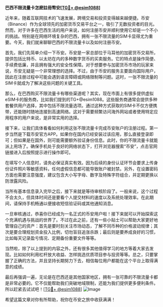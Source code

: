 **巴西不限流量卡怎麽註冊幣安[[TG💪+ @esim1088](https://t.me/s/esim1088)]**

近年来，随着互联网技术的飞速发展，跨境交易和投资变得越来越便捷。币安（Binance）作为全球领先的加密货币交易平台之一，吸引了无数投资者的目光。然而，对于许多在巴西生活的用户来说，如何注册币安并顺利使用它却是一个不小的挑战。特别是在网络环境复杂的巴西，拥有一张不限流量的SIM卡显得尤为重要。今天，我们就来聊聊巴西的不限流量卡以及如何注册币安。

首先，我们先简单介绍一下币安。币安是一家总部位于马耳他的加密货币交易所，提供包括比特币、以太坊在内的多种数字货币的买卖服务。它的特点是操作简便、手续费低廉，并且拥有强大的安全性保障。对于想要参与加密货币市场的玩家来说，币安无疑是一个非常理想的选择。不过，由于币安的服务主要面向国际用户，因此在注册过程中可能会遇到语言障碍或网络限制等问题。这时，一张不限流量的SIM卡就成为了解决这些问题的关键工具。

那么，在巴西购买不限流量卡有哪些渠道呢？其实，现在市面上有很多提供虚拟eSIM卡的服务商，比如我们提到的TG+@esim1088。这些服务商通常会提供多种套餐供用户选择，其中包括不限流量选项。通过这种方式获取的SIM卡不仅方便携带，还能随时随地连接到高速网络。这对于需要频繁访问海外网站或者使用特定应用程序的用户来说，是非常实用的选择。

接下来，让我们具体看看如何利用这张不限流量卡完成币安账户的注册过程。第一步当然是下载币安官方APP。如果你在国内已经安装过该应用，那么直接登录即可；但如果是在国外，则可能需要额外验证身份信息。此时，你的不限流量卡就能派上用场了。确保手机处于良好的网络状态下，打开浏览器搜索“币安”，点击官网链接进入后按照提示进行操作即可。

在填写个人信息时，请务必保证真实有效。因为后续的身份认证环节会要求上传身份证件照片等敏感资料，任何虚假信息都可能导致账户被封禁。另外，在设置密码方面也需要注意强度，建议包含大小写字母、数字及特殊字符组合，并定期更换以防泄露风险。

当所有基本信息录入完毕之后，接下来就是等待审核阶段了。一般来说，这个过程不会太久，但具体时间还是要看个人提交材料的速度以及系统处理效率。在此期间，请保持手机畅通以便接收短信验证码或其他通知消息。

一旦审核通过，恭喜你已经成为一名正式的币安用户啦！接下来就可以开始探索这个充满机遇与挑战的世界了。不过在此之前，还有一些小贴士可以帮助大家更好地管理自己的资产：首先是要时刻关注市场动态，了解不同币种的价格波动规律；其次是要合理规划资金投入比例，切勿盲目追涨杀跌；最后则是要养成良好的习惯，比如每天记录盈亏情况、定期备份重要文件等等。

当然啦，除了以上提到的内容之外，还有很多其他值得学习的地方等着大家去发现。比如如何利用杠杆放大收益、怎样挑选优质项目参与投资等等。总之，只要掌握了正确的方法，并且坚持长期努力下去，相信每位用户都能在这个平台上取得满意的成绩。

最后再强调一遍，无论是在巴西还是其他国家地区，拥有一张可靠的不限流量卡都是非常必要的。它不仅能帮助我们突破地域限制，还能为我们提供更多便利条件。所以赶紧去试试吧！[[TG💪+ @esim1088](https://t.me/s/esim1088)] ![Image](https://i.postimg.cc/4NQfJmqS/Snipaste-2025-05-13-00-14-12.png)

希望这篇文章对你有所帮助，祝你在币安之旅中收获满满！